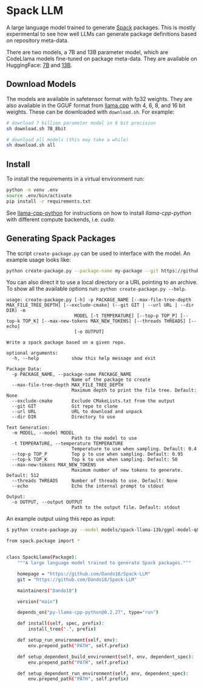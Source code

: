 # Spack LLM

A large language model trained to generate
[Spack](https://www.github.com/spack/spack) packages. This is mostly
experimental to see how well LLMs can generate package definitions based on
repository meta-data.

There are two models, a 7B and 13B parameter model, which are CodeLlama models
fine-tuned on package meta-data. They are available on HuggingFace:
[7B](https://huggingface.co/daniellnichols/spack-llama-7b) and
[13B](https://huggingface.co/daniellnichols/spack-llama-13b).

## Download Models

The models are available in safetensor format with fp32 weights. They are also
available in the GGUF format from
[llama.cpp](https://github.com/ggerganov/llama.cpp) with 4, 6, 8, and 16 bit
weights. These can be downloaded with `download.sh`. For example:

```sh
# download 7 billion parameter model in 8 bit precision
sh download.sh 7B_8bit

# download all models (this may take a while)
sh download.sh all
```

## Install

To install the requirements in a virtual environment run:

```sh
python -m venv .env
source .env/bin/activate
pip install -r requirements.txt
```

See [llama-cpp-python](https://github.com/abetlen/llama-cpp-python) for
instructions on how to install _llama-cpp-python_ with different compute
backends, i.e. _cuda_.

## Generating Spack Packages

The script `create-package.py` can be used to interface with the model. An
example usage looks like:

```sh
python create-package.py --package-name my-package --git https://github.com/me/my-package --model models/spack-llama-13b/ggml-model-q8_0.gguf
```

You can also direct it to use a local directory or a URL pointing to an archive.
To show all the available options run: `python create-package.py --help`.

```
usage: create-package.py [-h] -p PACKAGE_NAME [--max-file-tree-depth MAX_FILE_TREE_DEPTH] [--exclude-cmake] (--git GIT | --url URL | --dir DIR) -m
                         MODEL [-t TEMPERATURE] [--top-p TOP_P] [--top-k TOP_K] [--max-new-tokens MAX_NEW_TOKENS] [--threads THREADS] [--echo]
                         [-o OUTPUT]

Write a spack package based on a given repo.

optional arguments:
  -h, --help            show this help message and exit

Package Data:
  -p PACKAGE_NAME, --package-name PACKAGE_NAME
                        Name of the package to create
  --max-file-tree-depth MAX_FILE_TREE_DEPTH
                        Maximum depth to print the file tree. Default: None
  --exclude-cmake       Exclude CMakeLists.txt from the output
  --git GIT             Git repo to clone
  --url URL             URL to download and unpack
  --dir DIR             Directory to use

Text Generation:
  -m MODEL, --model MODEL
                        Path to the model to use
  -t TEMPERATURE, --temperature TEMPERATURE
                        Temperature to use when sampling. Default: 0.4
  --top-p TOP_P         Top p to use when sampling. Default: 0.95
  --top-k TOP_K         Top k to use when sampling. Default: 50
  --max-new-tokens MAX_NEW_TOKENS
                        Maximum number of new tokens to generate. Default: 512
  --threads THREADS     Number of threads to use. Default: None
  --echo                Echo the internal prompt to stdout

Output:
  -o OUTPUT, --output OUTPUT
                        Path to the output file. Default: stdout
```

An example output using this repo as input:

```sh
$ python create-package.py --model models/spack-llama-13b/ggml-model-q8_0.gguf -p spack-llama --git https://github.com/Dando18/Spack-LLM --threads 4 --max-new-tokens 1024 --top-k 40

from spack.package import *


class SpackLlama(Package):
    """A large language model trained to generate Spack packages."""

    homepage = "https://github.com/Dando18/Spack-LLM"
    git = "https://github.com/Dando18/Spack-LLM"

    maintainers("Dando18")

    version("main")

    depends_on("py-llama-cpp-python@0.2.27", type="run")

    def install(self, spec, prefix):
        install_tree(".", prefix)

    def setup_run_environment(self, env):
        env.prepend_path("PATH", self.prefix)

    def setup_dependent_build_environment(self, env, dependent_spec):
        env.prepend_path("PATH", self.prefix)

    def setup_dependent_run_environment(self, env, dependent_spec):
        env.prepend_path("PATH", self.prefix)
```
